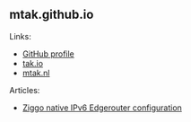 ## mtak.github.io

Links:

 - [GitHub profile](https://github.com/mtak/)
 - [tak.io](https://tak.io/)
 - [mtak.nl](https://mtak.nl/)

Articles:

 - [Ziggo native IPv6 Edgerouter configuration](https://mtak.github.io/Ziggo-Edgerouter/)
